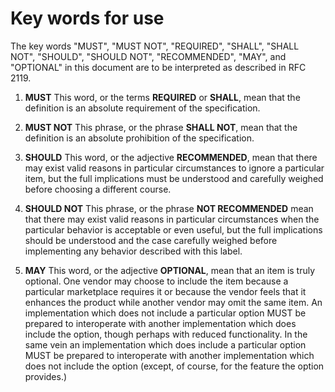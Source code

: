 # Key words for use

The key words "MUST", "MUST NOT", "REQUIRED", "SHALL", "SHALL NOT", "SHOULD", "SHOULD NOT", "RECOMMENDED",  "MAY", and "OPTIONAL" in this document are to be interpreted as described in RFC 2119.

1. **MUST** This word, or the terms **REQUIRED** or **SHALL**, mean that the definition is an absolute requirement of the specification.

2. **MUST NOT** This phrase, or the phrase **SHALL NOT**, mean that the definition is an absolute prohibition of the specification.

3. **SHOULD** This word, or the adjective **RECOMMENDED**, mean that there may exist valid reasons in particular circumstances to ignore a particular item, but the full implications must be understood and carefully weighed before choosing a different course.

4. **SHOULD NOT** This phrase, or the phrase **NOT RECOMMENDED** mean that there may exist valid reasons in particular circumstances when the particular behavior is acceptable or even useful, but the full implications should be understood and the case carefully weighed before implementing any behavior described with this label.

5. **MAY** This word, or the adjective **OPTIONAL**, mean that an item is truly optional.  One vendor may choose to include the item because a particular marketplace requires it or because the vendor feels that it enhances the product while another vendor may omit the same item. An implementation which does not include a particular option MUST be prepared to interoperate with another implementation which does include the option, though perhaps with reduced functionality. In the same vein an implementation which does include a particular option MUST be prepared to interoperate with another implementation which does not include the option (except, of course, for the feature the option provides.)